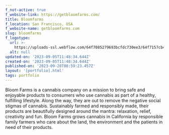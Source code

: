 ```yaml
---
f_not-active: true
f_website-link: https://getbloomfarms.com/
title: Bloomfarms
f_location: San Francisco, USA
f_website-name: getbloomfarms.com
slug: bloomfarms
f_logotype:
  url: >-
    https://uploads-ssl.webflow.com/64f7085279693bcfdc730ee3/64f7157cb4b4e0723abf6293_Bloomfarms-black.jpg
  alt: null
updated-on: '2023-09-05T11:48:34.644Z'
created-on: '2023-09-05T11:48:34.644Z'
published-on: '2023-09-28T08:59:23.457Z'
layout: '[portfolio].html'
tags: portfolio
---
```


Bloom Farms is a cannabis company on a mission to bring safe and enjoyable products to consumers who use cannabis as part of a healthy, fulfilling lifestyle. Along the way, they are out to remove the negative social stigmas of cannabis. Sustainably farmed and responsibly made, their products are beautifully designed around the mantra: relaxation, relief, creativity and fun. Bloom Farms grows cannabis in California by responsible family farmers who care about the land, the environment and the patients in need of their products.  

  

‍
